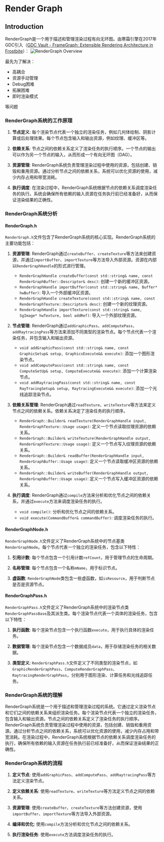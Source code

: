 # Render Graph

## Introduction
RenderGraph是一个用于描述和管理渲染过程有向无环图。由寒霜引擎在2017年GDC引入（[GDC Vault - FrameGraph: Extensible Rendering Architecture in Frostbite](https://www.gdcvault.com/play/1024612/FrameGraph-Extensible-Rendering-Architecture-in)）：
![RenderGraph Overview](https://typora-yy.oss-cn-hangzhou.aliyuncs.com/Typora-img/image-20240813153513522.png)

最先为了解决：

- 高耦合
- 资源手动管理
- Debug困难
- 拓展困难
- 即时渲染模式

等问题

### RenderGraph系统的工作原理

1. **节点定义**: 每个渲染节点代表一个独立的渲染任务，例如几何体绘制、阴影计算或后处理效果。每个节点包含输入和输出资源，例如纹理、缓冲区等。

2. **依赖关系**: 节点之间的依赖关系定义了渲染任务的执行顺序。一个节点的输出可以作为另一个节点的输入，从而形成一个有向无环图（DAG）。

3. **资源管理**: RenderGraph系统负责管理渲染过程中使用的资源，包括创建、销毁和重用资源。通过分析节点之间的依赖关系，系统可以优化资源的使用，减少内存占用和带宽消耗。

4. **执行调度**: 在渲染过程中，RenderGraph系统根据节点的依赖关系调度渲染任务的执行。系统会确保所有依赖的输入资源在任务执行前已经准备好，从而保证渲染结果的正确性。



### RenderGraph系统分析

#### RenderGraph.h

`RenderGraph.h`文件包含了RenderGraph系统的核心实现。RenderGraph系统的主要功能包括：

1. **资源管理**: RenderGraph通过`createBuffer`、`createTexture`等方法来创建资源，并通过`importBuffer`、`importTexture`等方法导入外部资源。资源在内部以`RenderGraphHandle`的形式进行管理。
    - `RenderGraphHandle createBuffer(const std::string& name, const RenderGraphBuffer::Descriptor& desc)`: 创建一个新的缓冲区资源。
    - `RenderGraphHandle importBuffer(const std::string& name, Buffer* hwBuffer)`: 导入一个外部缓冲区资源。
    - `RenderGraphHandle createTexture(const std::string& name, const RenderGraphTexture::Descriptor& desc)`: 创建一个新的纹理资源。
    - `RenderGraphHandle importTexture(const std::string& name, SgImage* hwTexture, bool addRef)`: 导入一个外部纹理资源。
    
2. **节点管理**: RenderGraph通过`addGraphicPass`、`addComputePass`、`addRaytracingPass`等方法来添加不同类型的渲染节点。每个节点代表一个渲染任务，并包含输入和输出资源。
    - `void addGraphicPass(const std::string& name, const GraphicSetup& setup, GraphicsExecute&& execute)`: 添加一个图形渲染节点。
    - `void addComputePass(const std::string& name, const ComputeSetUp& setup, ComputeExecute&& execute)`: 添加一个计算渲染节点。
    - `void addRaytracingPass(const std::string& name, const RayTracingSetup& setup, RaytracingExecute&& execute)`: 添加一个光线追踪渲染节点。
    
3. **依赖关系管理**: RenderGraph通过`readTexture`、`writeTexture`等方法来定义节点之间的依赖关系。依赖关系决定了渲染任务的执行顺序。
    - `RenderGraph::Builder& readTexture(RenderGraphHandle input, RenderGraphTexture::Usage usage)`: 定义一个节点读取纹理资源的依赖关系。
    - `RenderGraph::Builder& writeTexture(RenderGraphHandle output, RenderGraphTexture::Usage usage)`: 定义一个节点写入纹理资源的依赖关系。
    - `RenderGraph::Builder& readBuffer(RenderGraphHandle input, RenderGraphBuffer::Usage usage)`: 定义一个节点读取缓冲区资源的依赖关系。
    - `RenderGraph::Builder& writeBuffer(RenderGraphHandle output, RenderGraphBuffer::Usage usage)`: 定义一个节点写入缓冲区资源的依赖关系。
    
4. **执行调度**: RenderGraph通过`compile`方法来分析和优化节点之间的依赖关系，并通过`execute`方法来调度渲染任务的执行。

    - `void compile()`: 分析和优化节点之间的依赖关系。
    - `void execute(CommandBuffer& commandBuffer)`: 调度渲染任务的执行。

#### RenderGraphNode.h

`RenderGraphNode.h`文件定义了RenderGraph系统中的节点基类`RenderGraphNode`。每个节点代表一个独立的渲染任务，包含以下特性：

1. **引用计数**: 每个节点包含一个引用计数`refCount`，用于管理节点的生命周期。

2. **名称管理**: 每个节点包含一个名称`mName`，用于标识节点。

3. **虚函数**: `RenderGraphNode`类包含一些虚函数，如`isResource`，用于判断节点是否是资源节点。

#### RenderGraphPass.h

`RenderGraphPass.h`文件定义了RenderGraph系统中的渲染节点类`RenderGraphPassBase`及其派生类。每个渲染节点代表一个具体的渲染任务，包含以下特性：

1. **执行函数**: 每个渲染节点包含一个执行函数`execute`，用于执行具体的渲染任务。

2. **数据管理**: 每个渲染节点包含一个数据成员`data`，用于存储渲染任务的相关数据。

3. **类型定义**: `RenderGraphPass.h`文件定义了不同类型的渲染节点，如`GraphicRenderGraphPass`、`ComputeRenderGraphPass`、`RaytracingRenderGraphPass`，分别用于图形渲染、计算任务和光线追踪任务。

### RenderGraph系统的理解

RenderGraph系统是一个用于描述和管理渲染过程的系统。它通过定义渲染节点和它们之间的依赖关系来组织渲染任务。每个渲染节点代表一个独立的渲染任务，包含输入和输出资源。节点之间的依赖关系定义了渲染任务的执行顺序。RenderGraph系统负责管理渲染过程中使用的资源，包括创建、销毁和重用资源。通过分析节点之间的依赖关系，系统可以优化资源的使用，减少内存占用和带宽消耗。在渲染过程中，RenderGraph系统根据节点的依赖关系调度渲染任务的执行，确保所有依赖的输入资源在任务执行前已经准备好，从而保证渲染结果的正确性。

### RenderGraph系统的流程

1. **定义节点**: 使用`addGraphicPass`、`addComputePass`、`addRaytracingPass`等方法定义渲染节点。

2. **定义依赖关系**: 使用`readTexture`、`writeTexture`等方法定义节点之间的依赖关系。

3. **资源管理**: 使用`createBuffer`、`createTexture`等方法创建资源，使用`importBuffer`、`importTexture`等方法导入外部资源。

4. **编译和优化**: 使用`compile`方法分析和优化节点之间的依赖关系。

5. **执行渲染任务**: 使用`execute`方法调度渲染任务的执行。

